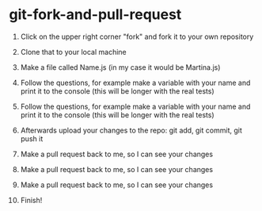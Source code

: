 # git-fork-and-pull-request

1) Click on the upper right corner "fork" and fork it to your own repository

2) Clone that to your local machine

3) Make a file called Name.js (in my case it would be Martina.js)

4) Follow the questions, for example make a variable with your name and print it to the console  (this will be longer with the real tests) 
4) Follow the questions, for example make a variable with your name and print it to the console  (this will be longer with the real tests) 


5) Afterwards upload your changes to the repo: git add, git commit, git push it

6) Make a pull request back to me, so I can see your changes
6) Make a pull request back to me, so I can see your changes
6) Make a pull request back to me, so I can see your changes

7) Finish! 
